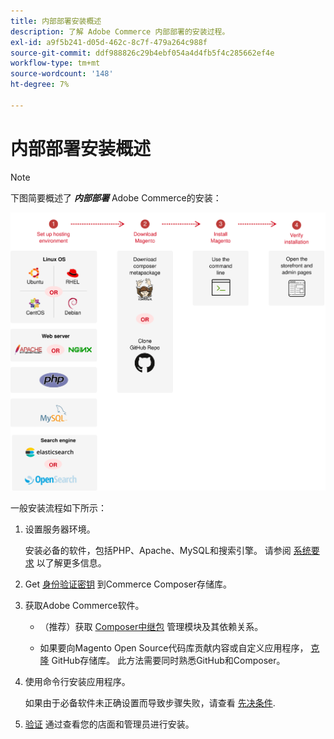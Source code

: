```yaml
---
title: 内部部署安装概述
description: 了解 Adobe Commerce 内部部署的安装过程。
exl-id: a9f5b241-d05d-462c-8c7f-479a264c988f
source-git-commit: ddf988826c29b4ebf054a4d4fb5f4c285662ef4e
workflow-type: tm+mt
source-wordcount: '148'
ht-degree: 7%

---
```


# 内部部署安装概述

>[!NOTE]
>
>下图简要概述了 _**内部部署**_ Adobe Commerce的安装：

![安装工作原理](../assets/installation/install-diagram-24.svg)

一般安装流程如下所示：

1. 设置服务器环境。

   安装必备的软件，包括PHP、Apache、MySQL和搜索引擎。 请参阅 [系统要求](system-requirements.md) 以了解更多信息。

1. Get [身份验证密钥](prerequisites/authentication-keys.md) 到Commerce Composer存储库。

1. 获取Adobe Commerce软件。

   * （推荐）获取 [Composer中继包](composer.md) 管理模块及其依赖关系。

   * 如果要向Magento Open Source代码库贡献内容或自定义应用程序， [克隆](https://developer.adobe.com/commerce/contributor/guides/install/clone-repository/) GitHub存储库。 此方法需要同时熟悉GitHub和Composer。

1. 使用命令行安装应用程序。

   如果由于必备软件未正确设置而导致步骤失败，请查看 [先决条件](prerequisites/overview.md).

1. [验证](next-steps/verify.md) 通过查看您的店面和管理员进行安装。
